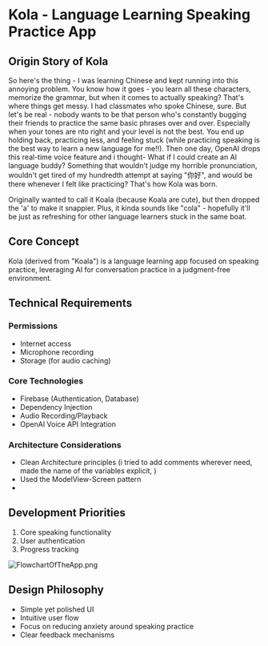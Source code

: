 # Kola - Language Learning Speaking Practice App

## Origin Story of Kola
So here's the thing - I was learning Chinese and kept running into this annoying problem. You know how it goes - you learn all these characters, memorize the grammar, but when it comes to actually speaking? That's where things get messy.
I had classmates who spoke Chinese, sure. But let's be real - nobody wants to be that person who's constantly bugging their friends to practice the same basic phrases over and over. Especially when your tones are nto right and your level is not the best. You end up holding back, practicing less, and feeling stuck (while practicing speaking is the best way to learn a new language for me!!).
Then one day, OpenAI drops this real-time voice feature and i thought- What if I could create an AI language buddy? Something that wouldn't judge my horrible pronunciation, wouldn't get tired of my hundredth attempt at saying "你好", and would be there whenever I felt like practicing?
That's how Kola was born. 

Originally wanted to call it Koala (because Koala are cute), but then dropped the 'a' to make it snappier. Plus, it kinda sounds like "cola" - hopefully it'll be just as refreshing for other language learners stuck in the same boat.
## Core Concept
Kola (derived from "Koala") is a language learning app focused on speaking practice, leveraging AI for conversation practice in a judgment-free environment.

## Technical Requirements

### Permissions
- Internet access
- Microphone recording
- Storage (for audio caching) 

### Core Technologies
- Firebase (Authentication, Database)
- Dependency Injection
- Audio Recording/Playback
- OpenAI Voice API Integration

### Architecture Considerations
- Clean Architecture principles (i tried to add comments wherever need, made the name of the variables explicit, )
- Used the ModelView-Screen pattern
-

## Development Priorities
1. Core speaking functionality
2. User authentication
3. Progress tracking


![FlowchartOfTheApp.png](..%2F..%2F..%2F..%2F..%2F..%2Fvar%2Ffolders%2Fk8%2F4ml9j7qd0wl8_r4dvk5rkmjm0000gn%2FT%2FTemporaryItems%2FNSIRD_screencaptureui_McY4vE%2FScreenshot%202024-11-27%20at%202.54.15%E2%80%AFPM.png)

## Design Philosophy
- Simple yet polished UI
- Intuitive user flow
- Focus on reducing anxiety around speaking practice
- Clear feedback mechanisms

